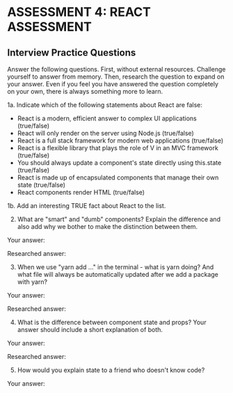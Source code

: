 # ASSESSMENT 4: REACT ASSESSMENT
## Interview Practice Questions

Answer the following questions. First, without external resources. Challenge yourself to answer from memory. Then, research the question to expand on your answer. Even if you feel you have answered the question completely on your own, there is always something more to learn.  

1a. Indicate which of the following statements about React are false:

- React is a modern, efficient answer to complex UI applications (true/false)
- React will only render on the server using Node.js (true/false)
- React is a full stack framework for modern web applications (true/false)
- React is a flexible library that plays the role of V in an MVC framework (true/false)
- You should always update a component's state directly using this.state (true/false)
- React is made up of encapsulated components that manage their own state (true/false)
- React components render HTML (true/false)

1b. Add an interesting TRUE fact about React to the list.

2. What are "smart" and "dumb" components? Explain the difference and also add why we bother to make the distinction between them.

  Your answer:
  
  Researched answer:


3. When we use "yarn add ..." in the terminal - what is yarn doing? And what file will always be automatically updated after we add a package with yarn?

  Your answer: 
  
  Researched answer: 

4. What is the difference between component state and props? Your answer should include a short explanation of both.

  Your answer: 
  
  Researched answer: 

5. How would you explain state to a friend who doesn't know code?

  Your answer: 